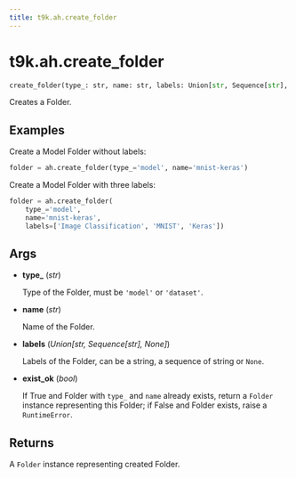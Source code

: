 ```yaml
---
title: t9k.ah.create_folder
---
```


# t9k.ah.create_folder

```python
create_folder(type_: str, name: str, labels: Union[str, Sequence[str], None] = None, exist_ok: bool = False) ‑> t9k.ah.core.Folder
```

Creates a Folder.

## Examples

Create a Model Folder without labels:
```python
folder = ah.create_folder(type_='model', name='mnist-keras')
```

Create a Model Folder with three labels:
```python
folder = ah.create_folder(
    type_='model',
    name='mnist-keras',
    labels=['Image Classification', 'MNIST', 'Keras'])
```

## Args

* **type_** (*str*)

    Type of the Folder, must be `'model'` or `'dataset'`.

* **name** (*str*)

    Name of the Folder.

* **labels** (*Union[str, Sequence[str], None]*)

    Labels of the Folder, can be a string, a sequence of string or `None`.

* **exist_ok** (*bool*)

    If True and Folder with `type_` and `name` already exists, return a `Folder` instance representing this Folder; if False and Folder exists, raise a `RuntimeError`.

## Returns

A `Folder` instance representing created Folder.
